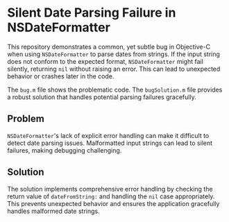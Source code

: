 # Silent Date Parsing Failure in NSDateFormatter

This repository demonstrates a common, yet subtle bug in Objective-C when using `NSDateFormatter` to parse dates from strings.  If the input string does not conform to the expected format, `NSDateFormatter` might fail silently, returning `nil` without raising an error. This can lead to unexpected behavior or crashes later in the code.

The `bug.m` file shows the problematic code.  The `bugSolution.m` file provides a robust solution that handles potential parsing failures gracefully.

## Problem

`NSDateFormatter`'s lack of explicit error handling can make it difficult to detect date parsing issues.  Malformatted input strings can lead to silent failures, making debugging challenging.

## Solution

The solution implements comprehensive error handling by checking the return value of `dateFromString:` and handling the `nil` case appropriately.  This prevents unexpected behavior and ensures the application gracefully handles malformed date strings.